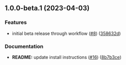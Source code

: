 ## 1.0.0-beta.1 (2023-04-03)

### Features

- initial beta release through workflow ([#8](https://github.com/wisewolf-oss/nestjs-bufconnect/issues/8)) ([358632d](https://github.com/wisewolf-oss/nestjs-bufconnect/commit/358632d154bab21e600de89d4132839ae940faf5))

### Documentation

- **README:** update install instructions ([#16](https://github.com/wisewolf-oss/nestjs-bufconnect/issues/16)) ([8b7b3ce](https://github.com/wisewolf-oss/nestjs-bufconnect/commit/8b7b3ce079e15e35e11983ca2507344643aa1d66))
